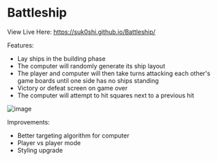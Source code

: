 # Battleship
View Live Here:
https://suk0shi.github.io/Battleship/

Features:
- Lay ships in the building phase
- The computer will randomly generate its ship layout
- The player and computer will then take turns attacking each other's game boards until one side has no ships standing
- Victory or defeat screen on game over
- The computer will attempt to hit squares next to a previous hit

![image](https://github.com/Suk0shi/Battleship/assets/144342852/7adb6273-332b-41a7-94cc-748ea45f57d7)

Improvements: 
- Better targeting algorithm for computer
- Player vs player mode
- Styling upgrade
